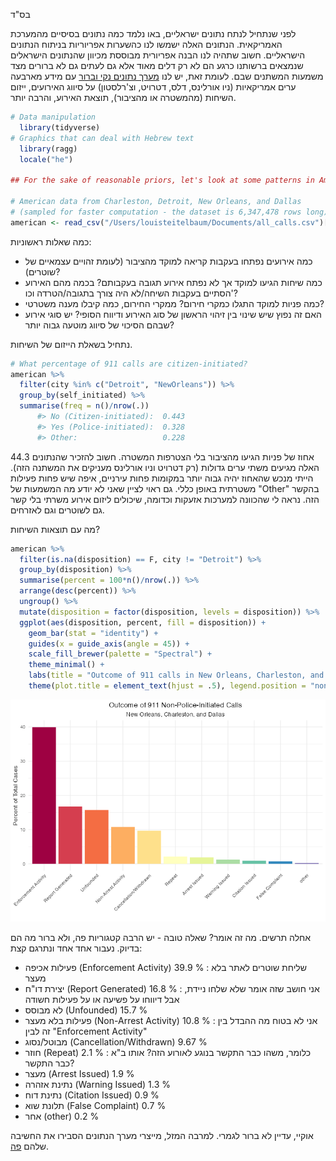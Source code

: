 <p align="left">
בס"ד
<p/>


לפני שנתחיל לנתח נתונים ישראליים, באו נלמד כמה נתונים בסיסיים מהמערכת האמריקאית. הנתונים האלה ישמשו לנו כהשערות אפריוריות בניתוח הנתונים הישראליים. חשוב שתהיה לנו הבנה אפריורית מבוססת מכיוון שהנתונים הישראלים שנמצאים ברשותנו כרגע הם לא רק דלים מאוד אלא גם לעתים גם לא ברורים מצד משמעות המשתנים שבם. לעומת זאת, יש לנו [מערך נתונים נקי וברור](https://github.com/tsdataclinic/Vera/tree/master/data) עם מידע מארבעה ערים אמריקאיות (ניו אורלינס, דלס, דטרויט, וצ'רלסטון) על סיווג האירועים, ייזום השיחות (מהמשטרה או מהציבור), תוצאת האירוע, והרבה יותר. 
``` r
# Data manipulation
  library(tidyverse)
# Graphics that can deal with Hebrew text
  library(ragg)
  locale("he")

## For the sake of reasonable priors, let's look at some patterns in American 911 data

# American data from Charleston, Detroit, New Orleans, and Dallas 
# (sampled for faster computation - the dataset is 6,347,478 rows long):   
american <- read_csv("/Users/louisteitelbaum/Documents/all_calls.csv")[sample(1:6347478, 20000), -(1:26)]
```
כמה שאלות ראשוניות: 
- כמה אירועים נפתחו בעקבות קריאה למוקד מהציבור (לעומת זהויים עצמאיים של שוטרים)? 
- כמה שיחות הגיעו למוקד אך לא נפתח אירוע תגובה בעקבותם? בכמה מהם האירוע הסתיים בעקבות השיחה/לא היה צורך בתגובה/הטרדה וכו'? 
- כמה פניות למוקד התגלו כמקרי חירום? ממקרי החירום, כמה קיבלו מענה משטרטי?
- האם זה נפוץ שיש שינוי בין זיהוי הראשון של סוג האירוע ודיווח הסופי? יש סוגי אירוע שבהם הסיכוי של סיווג מוטעה גבוה יותר?

נתחיל בשאלת הייזום של השיחות. 
``` r
# What percentage of 911 calls are citizen-initiated?
american %>% 
  filter(city %in% c("Detroit", "NewOrleans")) %>%
  group_by(self_initiated) %>% 
  summarise(freq = n()/nrow(.))
      #> No (Citizen-initiated):  0.443
      #> Yes (Police-initiated):  0.328
      #> Other:                   0.228
```
44.3 אחוז של פניות הגיעו מהציבור בלי הצטרפות המשטרה. חשוב להזכיר שהנתונים האלה מגיעים משתי ערים גדולות (רק דטרויט וניו אורלינס מעניקים את המשתנה הזה). הייתי מנכש שהאחוז יהיה גבוה יותר במקומות פחות עירניים, איפה שיש פחות פעילות משטרתית באופן כללי. גם ראוי לציין שאני לא יודע מה המשמעות של "Other" בהקשר הזה. נראה לי שהכוונה למערכות אזעקות וכדומה, שיכולים ליזום אירוע משרתי בלי קשר גם לשוטרים וגם לאזרחים.

מה עם תוצאות השיחות?
```r
american %>%
  filter(is.na(disposition) == F, city != "Detroit") %>%
  group_by(disposition) %>%
  summarise(percent = 100*n()/nrow(.)) %>%
  arrange(desc(percent)) %>%
  ungroup() %>%
  mutate(disposition = factor(disposition, levels = disposition)) %>%
  ggplot(aes(disposition, percent, fill = disposition)) +
    geom_bar(stat = "identity") +
    guides(x = guide_axis(angle = 45)) +
    scale_fill_brewer(palette = "Spectral") +
    theme_minimal() +
    labs(title = "Outcome of 911 calls in New Orleans, Charleston, and Dallas", x = "", y = "Percent of Total Cases") +
    theme(plot.title = element_text(hjust = .5), legend.position = "none")
```
<p align="center">
<img src= "figures/moked4.png"/>
</p>

אחלה תרשים. מה זה אומר? שאלה טובה - יש הרבה קטגוריות פה, ולא ברור מה הם בדיוק. נעבור אחד אחד ונתרגם קצת:
- פעילות אכיפה (Enforcement Activity)  39.9 %  : שליחת שוטרים לאתר בלא מעצר
- יצירת דו"ח (Report Generated)        16.8 %  : אני חושב שזה אומר שלא שלחו ניידת, אבל דיווחו על פשיעה או על פעילות חשודה
- לא מבוסס (Unfounded)       15.7 %
- פעילות בלא מעצר (Non-Arrest Activity)   10.8 %  : אני לא בטוח מה ההבדל בין זה לבין "Enforcement Activity" 
- מבוטל/נסוג (Cancellation/Withdrawn)  9.67 %
- חוזר (Repeat)     2.1 %  : כלומר, משהו כבר התקשר בנוגע לאורוע הזה? אותו ב"א כבר התקשר?
- מעצר (Arrest Issued)      1.9 % 
- נתינת אזהרה (Warning Issued)        1.3 % 
- נתינת דוח  (Citation Issued)          0.9 %  
- תלונת שוא (False Complaint)          0.7 % 
- אחר (other)                    0.2 %  

אוקיי, עדיין לא ברור לגמרי. למרבה המזל, מייצרי מערך הנתונים הסבירו את החשיבה שלהם [פה](https://medium.com/dataclinic/creating-a-consolidated-taxonomy-for-911-call-data-across-different-us-cities-part-2-9600cb09abfd).
